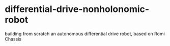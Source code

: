 # differential-drive-nonholonomic-robot
building from scratch an autonomous differential drive robot, based on Romi Chassis


